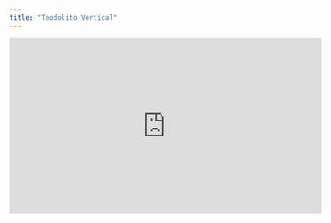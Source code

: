 ```yaml
---
title: "Teodolito_Vertical"
---
```

<iframe width="560" height="315" src="https://www.youtube.com/watch?v=C6zPEtOpkKo" title="YouTube video player" frameborder="0" allow="accelerometer; autoplay; clipboard-write; encrypted-media; gyroscope; picture-in-picture" allowfullscreen></iframe>
